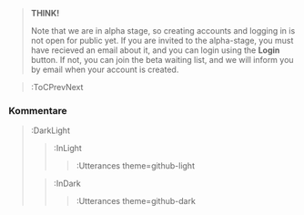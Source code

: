 
> **THINK!**
>
> Note that we are in alpha stage, so creating accounts and logging in is not
> open for public yet. If you are invited to the alpha-stage, you must have
> recieved an email about it, and you can login using the **Login** button.
> If not, you can join the beta waiting list, and we will inform you by email
> when your account is created.

> :ToCPrevNext


### Kommentare

> :DarkLight
> > :InLight
> >
> > > :Utterances theme=github-light
>
> > :InDark
> >
> > > :Utterances theme=github-dark